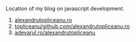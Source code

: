Location of my blog on javascript development.

1. [alexandrutopliceanu.ro](http://alexandrutopliceanu.ro)
2. [topliceanu/github.com/alexandrutopliceanu.ro](http://topliceanu.github.com/alexandrutopliceanu.ro)
3. [adevarul.ro/alexandrutopliceanu](http://adevarul.ro/alexandrutopliceanu)
